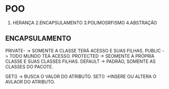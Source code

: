 # POO 
1. HERANÇA
2.ENCAPSULAMENTO
3.POLIMOSRFISMO
4.ABSTRAÇÃO

## ENCAPSULAMENTO
PRIVATE- -> SOMENTE A CLASSE TERÁ ACESSO E SUAS FILHAS.
PUBLIC -> TODO MUNDO TEÁ ACESSO.
PROTECTED -> SEOMENTE A PRÓPRIA CLASSE E SUAS CLASSES FILHAS.
DEFAULT -> PADRÃO, SOMENTE AS CLASSES DO PACOTE.

GET() -> BUSCA O VALOR DO ATRIBUTO.
SET() ->INSERE OU ALTERA O AVLAOR DO ATRIBUTO.
